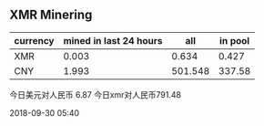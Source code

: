 ## XMR Minering

|currency|mined in last 24 hours|all|in pool|
|---|---|---|---|
|XMR|0.003|0.634|0.427|
|CNY|1.993|501.548|337.58|

今日美元对人民币 6.87	今日xmr对人民币791.48


2018-09-30 05:40